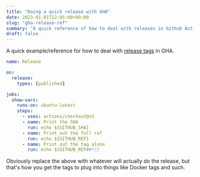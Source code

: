 ```yaml
---
title: "Doing a quick release with GHA"
date: 2023-01-01T12:05:00+09:00
slug: "gha-release-ref"
summary: "A quick reference of how to deal with releases in Github Actions"
draft: false
---
```


A quick example/reference for how to deal with [release
tags](https://docs.github.com/en/actions/using-workflows/events-that-trigger-workflows#release)
in GHA.

```yaml
name: Release

on:
  release:
    types: [published]

jobs:
  show-vars:
    runs-on: ubuntu-latest
    steps:
      - uses: actions/checkout@v3
      - name: Print the SHA
        run: echo ${GITHUB_SHA}
      - name: Print out the full ref
        run: echo ${GITHUB_REF}
      - name: Print out the tag alone
        run: echo ${GITHUB_REF##*/}
```

Obviously replace the above with whatever will actually do the release, but
that's how you get the tags to plug into things like Docker tags and such.
